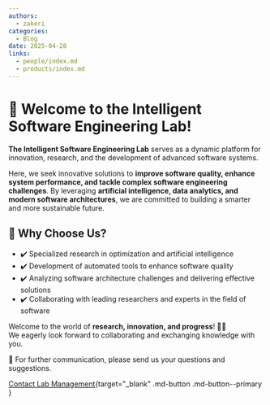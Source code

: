 ```yaml
---
authors:
  - zakeri
categories:
  - Blog
date: 2025-04-28
links:
  - people/index.md
  - products/index.md
---
```


# 🎉 Welcome to the Intelligent Software Engineering Lab!

**The Intelligent Software Engineering Lab** serves as a dynamic platform for innovation, research, and the development of advanced software systems.

Here, we seek innovative solutions to **improve software quality, enhance system performance, and tackle complex software engineering challenges**. By leveraging **artificial intelligence, data analytics, and modern software architectures**, we are committed to building a smarter and more sustainable future.

<!-- more -->

## 🔹 Why Choose Us?
- ✔️ Specialized research in optimization and artificial intelligence  
- ✔️ Development of automated tools to enhance software quality  
- ✔️ Analyzing software architecture challenges and delivering effective solutions  
- ✔️ Collaborating with leading researchers and experts in the field of software  

Welcome to the world of **research, innovation, and progress**! 🌱✨  
We eagerly look forward to collaborating and exchanging knowledge with you.

📩 For further communication, please send us your questions and suggestions.

[Contact Lab Management](https://www.m-zakeri.ir/pages/contact-me.html){target="_blank" .md-button .md-button--primary }